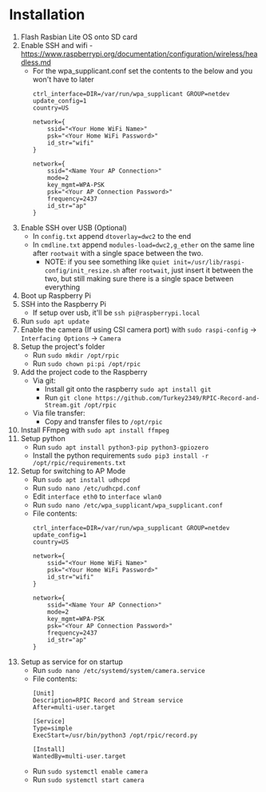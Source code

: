 # Installation
1. Flash Rasbian Lite OS onto SD card
2. Enable SSH and wifi - https://www.raspberrypi.org/documentation/configuration/wireless/headless.md
    - For the wpa_supplicant.conf set the contents to the below and you won't have to later
        ```
        ctrl_interface=DIR=/var/run/wpa_supplicant GROUP=netdev
        update_config=1
        country=US

        network={
            ssid="<Your Home WiFi Name>"
            psk="<Your Home WiFi Password>"
            id_str="wifi"
        }

        network={
            ssid="<Name Your AP Connection>"
            mode=2
            key_mgmt=WPA-PSK
            psk="<Your AP Connection Password>"
            frequency=2437
            id_str="ap"
        }
        ```
3. Enable SSH over USB (Optional)
    - In `config.txt` append `dtoverlay=dwc2` to the end
    - In `cmdline.txt` append `modules-load=dwc2,g_ether` on the same line after `rootwait` with a single space between the two.
        - NOTE: if you see something like `quiet init=/usr/lib/raspi-config/init_resize.sh` after `rootwait`, just insert it between the two, but still making sure there is a single space between everything
4. Boot up Raspberry Pi
5. SSH into the Raspberry Pi
    - If setup over usb, it'll be `ssh pi@raspberrypi.local`
6. Run `sudo apt update`
7. Enable the camera (If using CSI camera port) with `sudo raspi-config` -> `Interfacing Options` -> `Camera`
7. Setup the project's folder
    - Run `sudo mkdir /opt/rpic`
    - Run `sudo chown pi:pi /opt/rpic`
8. Add the project code to the Raspberry
    - Via git:
        - Install git onto the raspberry `sudo apt install git`
        - Run `git clone https://github.com/Turkey2349/RPIC-Record-and-Stream.git /opt/rpic`
    - Via file transfer:
        - Copy and transfer files to `/opt/rpic`
9. Install FFmpeg with `sudo apt install ffmpeg`
10. Setup python
    - Run `sudo apt install python3-pip python3-gpiozero`
    - Install the python requirements `sudo pip3 install -r /opt/rpic/requirements.txt`
11. Setup for switching to AP Mode
    - Run `sudo apt install udhcpd`
    - Run `sudo nano /etc/udhcpd.conf`
    - Edit `interface eth0` to `interface wlan0`
    - Run `sudo nano /etc/wpa_supplicant/wpa_supplicant.conf`
    - File contents:
        ```
        ctrl_interface=DIR=/var/run/wpa_supplicant GROUP=netdev
        update_config=1
        country=US

        network={
            ssid="<Your Home WiFi Name>"
            psk="<Your Home WiFi Password>"
            id_str="wifi"
        }

        network={
            ssid="<Name Your AP Connection>"
            mode=2
            key_mgmt=WPA-PSK
            psk="<Your AP Connection Password>"
            frequency=2437
            id_str="ap"
        }
        ```
12. Setup as service for on startup
    - Run `sudo nano /etc/systemd/system/camera.service`
    - File contents:
        ```
        [Unit]
        Description=RPIC Record and Stream service
        After=multi-user.target

        [Service]
        Type=simple
        ExecStart=/usr/bin/python3 /opt/rpic/record.py

        [Install]
        WantedBy=multi-user.target
        ```
    - Run `sudo systemctl enable camera`
    - Run `sudo systemctl start camera`
